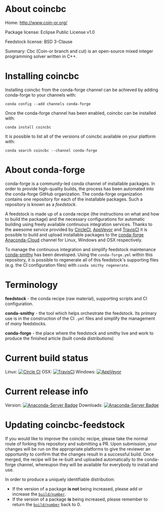About coincbc
=============

Home: http://www.coin-or.org/

Package license: Eclipse Public License v1.0

Feedstock license: BSD 3-Clause

Summary: Cbc (Coin-or branch and cut) is an open-source mixed integer programming solver written in C++.



Installing coincbc
==================

Installing coincbc from the conda-forge channel can be achieved by adding conda-forge to your channels with:

```
conda config --add channels conda-forge
```

Once the conda-forge channel has been enabled, coincbc can be installed with:

```
conda install coincbc
```

It is possible to list all of the versions of coincbc available on your platform with:

```
conda search coincbc --channel conda-forge
```


About conda-forge
=================

conda-forge is a community-led conda channel of installable packages.
In order to provide high-quality builds, the process has been automated into the
conda-forge GitHub organization. The conda-forge organization contains one repository 
for each of the installable packages. Such a repository is known as a *feedstock*.

A feedstock is made up of a conda recipe (the instructions on what and how to build
the package) and the necessary configurations for automatic building using freely
available continuous integration services. Thanks to the awesome service provided by
[CircleCI](https://circleci.com/), [AppVeyor](http://www.appveyor.com/)
and [TravisCI](https://travis-ci.org/) it is possible to build and upload installable
packages to the [conda-forge](https://anaconda.org/conda-forge)
[Anaconda-Cloud](http://docs.anaconda.org/) channel for Linux, Windows and OSX respectively.

To manage the continuous integration and simplify feedstock maintenance
[conda-smithy](http://github.com/conda-forge/conda-smithy) has been developed.
Using the ``conda-forge.yml`` within this repository, it is possible to regenerate all of
this feedstock's supporting files (e.g. the CI configuration files) with ``conda smithy regenerate``.


Terminology
===========

**feedstock** - the conda recipe (raw material), supporting scripts and CI configuration.

**conda-smithy** - the tool which helps orchestrate the feedstock.
                   Its primary use is in the construction of the CI ``.yml`` files
                   and simplify the management of *many* feedstocks.

**conda-forge** - the place where the feedstock and smithy live and work to
                  produce the finished article (built conda distributions)

Current build status
====================

Linux: [![Circle CI](https://circleci.com/gh/conda-forge/coincbc-feedstock.svg?style=svg)](https://circleci.com/gh/conda-forge/coincbc-feedstock)
OSX: [![TravisCI](https://travis-ci.org/conda-forge/coincbc-feedstock.svg?branch=master)](https://travis-ci.org/conda-forge/coincbc-feedstock) 
Windows: [![AppVeyor](https://ci.appveyor.com/api/projects/status/github/conda-forge/coincbc-feedstock?svg=True)](https://ci.appveyor.com/project/conda-forge/coincbc-feedstock/branch/master)

Current release info
====================
Version: [![Anaconda-Server Badge](https://anaconda.org/conda-forge/coincbc/badges/version.svg)](https://anaconda.org/conda-forge/coincbc)
Downloads: [![Anaconda-Server Badge](https://anaconda.org/conda-forge/coincbc/badges/downloads.svg)](https://anaconda.org/conda-forge/coincbc)


Updating coincbc-feedstock
==========================

If you would like to improve the coincbc recipe, please take the normal
route of forking this repository and submitting a PR. Upon submission, your changes will
be run on the appropriate platforms to give the reviewer an opportunity to confirm that the
changes result in a successful build. Once merged, the recipe will be re-built and uploaded
automatically to the conda-forge channel, whereupon they will be available for everybody to
install and use.

In order to produce a uniquely identifiable distribution:
 * If the version of a package **is not** being increased, please add or increase
   the [``build/number``](http://conda.pydata.org/docs/building/meta-yaml.html#build-number-and-string). 
 * If the version of a package **is** being increased, please remember to return
   the [``build/number``](http://conda.pydata.org/docs/building/meta-yaml.html#build-number-and-string)
   back to 0.
